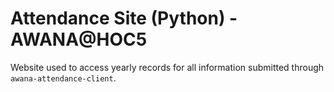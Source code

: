 # Attendance Site (Python) - AWANA@HOC5
Website used to access yearly records for all information submitted through `awana-attendance-client`.
